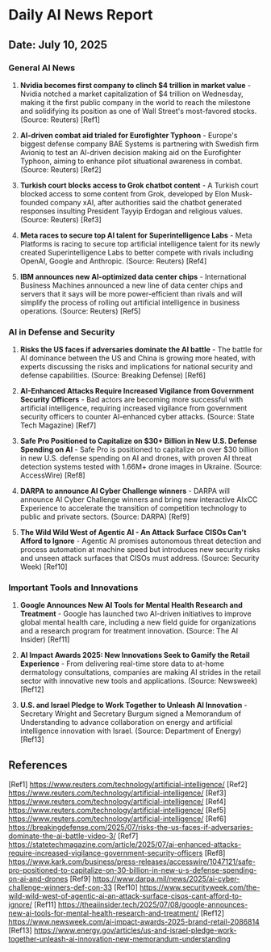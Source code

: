 # Daily AI News Report

## Date: July 10, 2025

### General AI News

1. **Nvidia becomes first company to clinch $4 trillion in market value** - Nvidia notched a market capitalization of $4 trillion on Wednesday, making it the first public company in the world to reach the milestone and solidifying its position as one of Wall Street's most-favored stocks. (Source: Reuters) [Ref1]

2. **AI-driven combat aid trialed for Eurofighter Typhoon** - Europe's biggest defense company BAE Systems is partnering with Swedish firm Avioniq to test an AI-driven decision making aid on the Eurofighter Typhoon, aiming to enhance pilot situational awareness in combat. (Source: Reuters) [Ref2]

3. **Turkish court blocks access to Grok chatbot content** - A Turkish court blocked access to some content from Grok, developed by Elon Musk-founded company xAI, after authorities said the chatbot generated responses insulting President Tayyip Erdogan and religious values. (Source: Reuters) [Ref3]

4. **Meta races to secure top AI talent for Superintelligence Labs** - Meta Platforms is racing to secure top artificial intelligence talent for its newly created Superintelligence Labs to better compete with rivals including OpenAI, Google and Anthropic. (Source: Reuters) [Ref4]

5. **IBM announces new AI-optimized data center chips** - International Business Machines announced a new line of data center chips and servers that it says will be more power-efficient than rivals and will simplify the process of rolling out artificial intelligence in business operations. (Source: Reuters) [Ref5]

### AI in Defense and Security

1. **Risks the US faces if adversaries dominate the AI battle** - The battle for AI dominance between the US and China is growing more heated, with experts discussing the risks and implications for national security and defense capabilities. (Source: Breaking Defense) [Ref6]

2. **AI-Enhanced Attacks Require Increased Vigilance from Government Security Officers** - Bad actors are becoming more successful with artificial intelligence, requiring increased vigilance from government security officers to counter AI-enhanced cyber attacks. (Source: State Tech Magazine) [Ref7]

3. **Safe Pro Positioned to Capitalize on $30+ Billion in New U.S. Defense Spending on AI** - Safe Pro is positioned to capitalize on over $30 billion in new U.S. defense spending on AI and drones, with proven AI threat detection systems tested with 1.66M+ drone images in Ukraine. (Source: AccessWire) [Ref8]

4. **DARPA to announce AI Cyber Challenge winners** - DARPA will announce AI Cyber Challenge winners and bring new interactive AIxCC Experience to accelerate the transition of competition technology to public and private sectors. (Source: DARPA) [Ref9]

5. **The Wild Wild West of Agentic AI - An Attack Surface CISOs Can't Afford to Ignore** - Agentic AI promises autonomous threat detection and process automation at machine speed but introduces new security risks and unseen attack surfaces that CISOs must address. (Source: Security Week) [Ref10]

### Important Tools and Innovations

1. **Google Announces New AI Tools for Mental Health Research and Treatment** - Google has launched two AI-driven initiatives to improve global mental health care, including a new field guide for organizations and a research program for treatment innovation. (Source: The AI Insider) [Ref11]

2. **AI Impact Awards 2025: New Innovations Seek to Gamify the Retail Experience** - From delivering real-time store data to at-home dermatology consultations, companies are making AI strides in the retail sector with innovative new tools and applications. (Source: Newsweek) [Ref12]

3. **U.S. and Israel Pledge to Work Together to Unleash AI Innovation** - Secretary Wright and Secretary Burgum signed a Memorandum of Understanding to advance collaboration on energy and artificial intelligence innovation with Israel. (Source: Department of Energy) [Ref13]

## References

[Ref1] https://www.reuters.com/technology/artificial-intelligence/
[Ref2] https://www.reuters.com/technology/artificial-intelligence/
[Ref3] https://www.reuters.com/technology/artificial-intelligence/
[Ref4] https://www.reuters.com/technology/artificial-intelligence/
[Ref5] https://www.reuters.com/technology/artificial-intelligence/
[Ref6] https://breakingdefense.com/2025/07/risks-the-us-faces-if-adversaries-dominate-the-ai-battle-video-3/
[Ref7] https://statetechmagazine.com/article/2025/07/ai-enhanced-attacks-require-increased-vigilance-government-security-officers
[Ref8] https://www.kark.com/business/press-releases/accesswire/1047121/safe-pro-positioned-to-capitalize-on-30-billion-in-new-u-s-defense-spending-on-ai-and-drones
[Ref9] https://www.darpa.mil/news/2025/ai-cyber-challenge-winners-def-con-33
[Ref10] https://www.securityweek.com/the-wild-wild-west-of-agentic-ai-an-attack-surface-cisos-cant-afford-to-ignore/
[Ref11] https://theaiinsider.tech/2025/07/08/google-announces-new-ai-tools-for-mental-health-research-and-treatment/
[Ref12] https://www.newsweek.com/ai-impact-awards-2025-brand-retail-2086814
[Ref13] https://www.energy.gov/articles/us-and-israel-pledge-work-together-unleash-ai-innovation-new-memorandum-understanding
